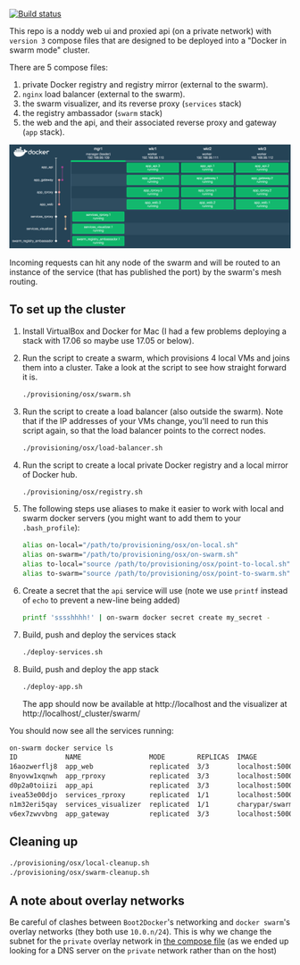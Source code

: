 [![Build status](https://badge.buildkite.com/5d85736c5c70e3acecf5dc048195b85754df59febb84ddd824.svg?branch=master)](https://buildkite.com/red-badger-1/stack)

This repo is a noddy web ui and proxied api (on a private network) with `version 3` compose files that are designed to be deployed into a "Docker in swarm mode" cluster.

There are 5 compose files:
  1. private Docker registry and registry mirror (external to the swarm).
  1. `nginx` load balancer (external to the swarm).
  1. the swarm visualizer, and its reverse proxy (`services` stack)
  1. the registry ambassador (`swarm` stack)
  1. the web and the api, and their associated reverse proxy and gateway (`app` stack).

![Swarm Visualizer](doc/visualizer.png)

Incoming requests can hit any node of the swarm and will be routed to an instance of the service (that has published the port) by the swarm's mesh routing.

## To set up the cluster
1.  Install VirtualBox and Docker for Mac (I had a few problems deploying a stack with 17.06 so maybe use 17.05 or below).

1.  Run the script to create a swarm, which provisions 4 local VMs and joins them into a cluster. Take a look at the script to see how straight forward it is.

    ```bash
    ./provisioning/osx/swarm.sh
    ```

1.  Run the script to create a load balancer (also outside the swarm). Note that if the IP addresses of your VMs change, you'll need to run this script again, so that the load balancer points to the correct nodes.

    ```sh
    ./provisioning/osx/load-balancer.sh
    ```
1.  Run the script to create a local private Docker registry and a local mirror of Docker hub.

    ```sh
    ./provisioning/osx/registry.sh
    ```

1. The following steps use aliases to make it easier to work with local and swarm docker servers (you might want to add them to your `.bash_profile`):

    ```sh
    alias on-local="/path/to/provisioning/osx/on-local.sh"
    alias on-swarm="/path/to/provisioning/osx/on-swarm.sh"
    alias to-local="source /path/to/provisioning/osx/point-to-local.sh"
    alias to-swarm="source /path/to/provisioning/osx/point-to-swarm.sh"
    ```

1.  Create a secret that the `api` service will use (note we use `printf` instead of `echo` to prevent a new-line being added)

    ```sh
    printf 'sssshhhh!' | on-swarm docker secret create my_secret -
    ```

1.  Build, push and deploy the services stack

    ```sh
    ./deploy-services.sh
    ```

1.  Build, push and deploy the app stack

    ```sh
    ./deploy-app.sh
    ```

    The app should now be available at http://localhost and the visualizer at http://localhost/_cluster/swarm/

You should now see all the services running:

```sh
on-swarm docker service ls
ID            NAME                 MODE        REPLICAS  IMAGE
16aozwerflj8  app_web              replicated  3/3       localhost:5000/web:latest
8nyovw1xqnwh  app_rproxy           replicated  3/3       localhost:5000/app_rproxy:latest
d0p2a0toiizi  app_api              replicated  3/3       localhost:5000/api:latest
ivea53e00djo  services_rproxy      replicated  1/1       localhost:5000/services_rproxy:latest
n1m32eri5qay  services_visualizer  replicated  1/1       charypar/swarm-dashboard:latest
v6ex7zwvvbng  app_gateway          replicated  3/3       localhost:5000/proxy:latest
```

## Cleaning up

```sh
./provisioning/osx/local-cleanup.sh
./provisioning/osx/swarm-cleanup.sh
```

A note about overlay networks
-----

Be careful of clashes between `Boot2Docker`'s networking and `docker swarm`'s overlay networks
(they both use `10.0.n/24`). This is why we change the subnet for the `private` overlay network in
[the compose file](./docker-compose-app.yml) (as we ended up looking for a DNS server on the
`private` network rather than on the host)
